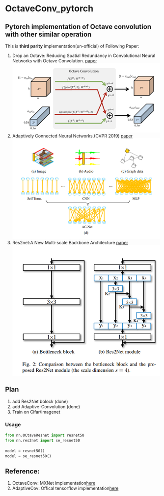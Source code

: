 # OctaveConv_pytorch
## Pytorch implementation of Octave convolution with other similar operation
  This is **third parity** implementation(un-official) of Following Paper:
  1. Drop an Octave: Reducing Spatial Redundancy in Convolutional Neural Networks with Octave Convolution.
  [paper](https://arxiv.org/pdf/1904.05049.pdf)
  ![](fig/octave_conv.png)
  2. Adaptively Connected Neural Networks.(CVPR 2019)
  [paper](https://arxiv.org/abs/1904.03579)
  ![](fig/adaptive_conv.png)
  3. Res2net:A New Multi-scale Backbone Architecture
  [paper](https://arxiv.org/abs/1904.01169)
  ![](fig/res2net.png)
  
## Plan
1. add Res2Net bolock (done)
2. add Adaptive-Convolution (done)
3. Train on Cifar/Imagenet

### Usage

```python
from nn.OCtaveResnet import resnet50
from nn.res2net import se_resnet50

model = resnet50()
model = se_resnet50()

```


## Reference:
  1. OctaveConv: MXNet implementation[here](https://github.com/terrychenism/OctaveConv)
  2. AdaptiveCov: Offical tensorflow implementation[here](https://github.com/wanggrun/Adaptively-Connected-Neural-Networks)  
